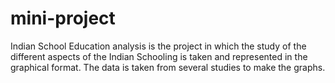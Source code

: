 # mini-project
Indian School Education analysis is the project in which the study of the different aspects of the Indian Schooling is taken and represented in the graphical format. The data is taken from several studies to make the graphs.
